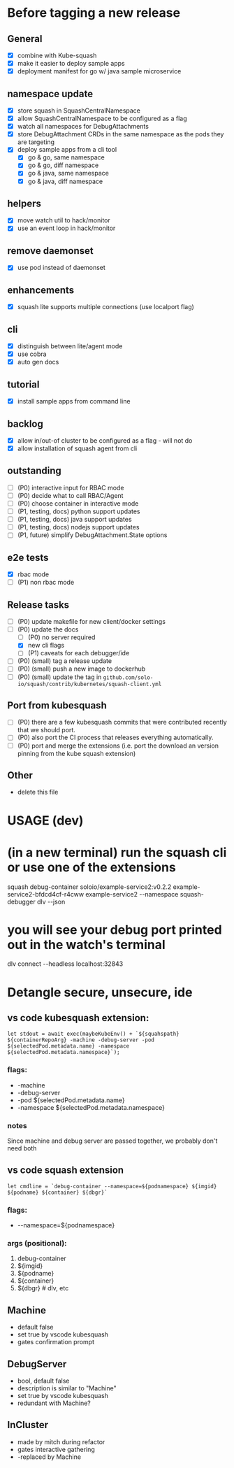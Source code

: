 
# Before tagging a new release

## General
- [x] combine with Kube-squash
- [x] make it easier to deploy sample apps
- [x] deployment manifest for go w/ java sample microservice
## namespace update
- [x] store squash in SquashCentralNamespace
- [x] allow SquashCentralNamespace to be configured as a flag
- [x] watch all namespaces for DebugAttachments
- [x] store DebugAttachment CRDs in the same namespace as the pods they are targeting
- [x] deploy sample apps from a cli tool
  - [x] go & go, same namespace
  - [x] go & go, diff namespace
  - [x] go & java, same namespace
  - [x] go & java, diff namespace
## helpers
- [x] move watch util to hack/monitor
- [x] use an event loop in hack/monitor
## remove daemonset
- [x] use pod instead of daemonset
## enhancements
- [x] squash lite supports multiple connections (use localport flag)
## cli
- [x] distinguish between lite/agent mode
- [x] use cobra
- [x] auto gen docs
## tutorial
- [x] install sample apps from command line
## backlog
- [x] allow in/out-of cluster to be configured as a flag - will not do
- [x] allow installation of squash agent from cli
## outstanding
- [ ] (P0) interactive input for RBAC mode
- [ ] (P0) decide what to call RBAC/Agent
- [ ] (P0) choose container in interactive mode
- [ ] (P1, testing, docs) python support updates
- [ ] (P1, testing, docs) java support updates
- [ ] (P1, testing, docs) nodejs support updates
- [ ] (P1, future) simplify DebugAttachment.State options
## e2e tests
- [x] rbac mode
- [ ] (P1) non rbac mode

## Release tasks
- [ ] (P0) update makefile for new client/docker settings
- [ ] (P0) update the docs
  - [ ] (P0) no server required
  - [x] new cli flags
  - [ ] (P1) caveats for each debugger/ide
- [ ] (P0) (small) tag a release update
- [ ] (P0) (small) push a new image to dockerhub
- [ ] (P0) (small) update the tag in `github.com/solo-io/squash/contrib/kubernetes/squash-client.yml`

## Port from kubesquash
- [ ] (P0) there are a few kubesquash commits that were contributed recently that we should port.
- [ ] (P0) also port the CI process that releases everything automatically.
- [ ] (P0) port and merge the extensions (i.e. port the download an version pinning from the kube squash extension)

## Other
- delete this file


# USAGE (dev)

# (in a new terminal) run the squash cli or use one of the extensions
squash debug-container soloio/example-service2:v0.2.2 example-service2-bfdcd4cf-r4cww  example-service2 --namespace squash-debugger dlv --json

# you will see your debug port printed out in the watch's terminal

dlv connect --headless localhost:32843


# Detangle secure, unsecure, ide

## vs code kubesquash extension:
```
let stdout = await exec(maybeKubeEnv() + `${squahspath} ${containerRepoArg} -machine -debug-server -pod ${selectedPod.metadata.name} -namespace ${selectedPod.metadata.namespace}`);
```
### flags:
* -machine
* -debug-server
* -pod ${selectedPod.metadata.name}
* -namespace ${selectedPod.metadata.namespace}

### notes
Since machine and debug server are passed together, we probably don't need both

## vs code squash extension
```
let cmdline = `debug-container --namespace=${podnamespace} ${imgid} ${podname} ${container} ${dbgr}`
```
### flags:
* --namespace=${podnamespace}
### args (positional):
1. debug-container
2. ${imgid}
3. ${podname}
4. ${container}
5. ${dbgr} # dlv, etc


## Machine
- default false
- set true by vscode kubesquash
- gates confirmation prompt

## DebugServer
- bool, default false
- description is similar to "Machine"
- set true by vscode kubesquash
- redundant with Machine?

## InCluster
- made by mitch during refactor
- gates interactive gathering
- -replaced by Machine
